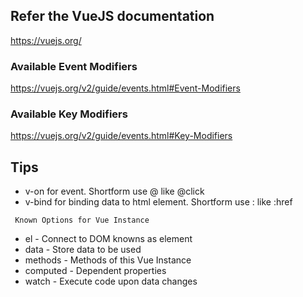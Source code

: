 ## Refer the VueJS documentation
https://vuejs.org/

### Available Event Modifiers
https://vuejs.org/v2/guide/events.html#Event-Modifiers

### Available Key Modifiers
https://vuejs.org/v2/guide/events.html#Key-Modifiers

## Tips
- v-on for event. Shortform use @ like @click
- v-bind for binding data to html element. Shortform use : like :href

```
 Known Options for Vue Instance 
``` 
- el - Connect to DOM knowns as element
- data - Store data to be used
- methods - Methods of this Vue Instance
- computed - Dependent properties
- watch - Execute code upon data changes

